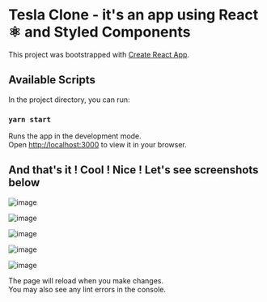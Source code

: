 # Tesla Clone - it's an app using React ⚛️ and Styled Components
This project was bootstrapped with [Create React App](https://github.com/facebook/create-react-app).

## Available Scripts

In the project directory, you can run:

### `yarn start`

Runs the app in the development mode.\
Open [http://localhost:3000](http://localhost:3000) to view it in your browser.

## And that's it ! Cool ! Nice ! Let's see screenshots below

![image](https://user-images.githubusercontent.com/74628686/222907288-e889a057-1d06-4cc5-a26a-0b007ddaf778.png)

![image](https://user-images.githubusercontent.com/74628686/222907314-36c9dc89-f5a8-4119-a1fa-8262cb486449.png)

![image](https://user-images.githubusercontent.com/74628686/222907345-6c824723-6d50-40a4-aaf6-594f95b2f841.png)

![image](https://user-images.githubusercontent.com/74628686/222907369-89c249b0-19dc-4408-bdd2-51516ca3bb80.png)

![image](https://user-images.githubusercontent.com/74628686/222907391-3a7a6f50-6f7c-4055-8fdc-de8261e9ed0b.png)


The page will reload when you make changes.\
You may also see any lint errors in the console.
